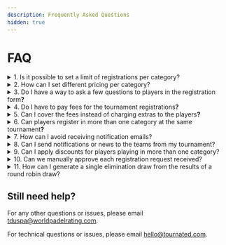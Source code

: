 ```yaml
---
description: Frequently Asked Questions
hidden: true
---
```


# FAQ

<details>

<summary>1. Is it possible to set a limit of registrations per category?</summary>

Yes, you need to open the Category Settings page.

<div align="left"><figure><img src="../.gitbook/assets/Captura de pantalla 2025-10-14 a la(s) 7.36.34 a. m..png" alt="" width="563"><figcaption></figcaption></figure></div>

Now click the pencil icon to edit the category you want to limit.

<div align="left"><figure><img src="../.gitbook/assets/Captura de pantalla 2025-10-14 a la(s) 7.36.42 a. m..png" alt="" width="375"><figcaption></figcaption></figure></div>

Then, you need to click on \[**2. Participants & Seedings**] and set a limit of registrants. In this example, it's set to 5 (five).

<div align="left"><figure><img src="../.gitbook/assets/Captura de pantalla 2025-10-14 a la(s) 7.37.12 a. m..png" alt="" width="563"><figcaption></figcaption></figure></div>

</details>

<details>

<summary>2. How can I set different pricing per category?</summary>

Go to Category Settings -> Click on the pencil icon to edit a category -> Click on \[**3. Payments**] and define pricing.

You can decide the pricing model (online / presencial / both), whether you are setting the price per player or per team, and the pricing for each case.

<div align="left"><figure><img src="../.gitbook/assets/Captura de pantalla 2025-10-14 a la(s) 7.46.11 a. m..png" alt="" width="563"><figcaption></figcaption></figure></div>

</details>

<details>

<summary>3. Do I have a way to ask a few questions to players in the registration form<strong>?</strong></summary>

That's correct. In the **Tournament Setup -> Tournament Registration** tab you have different options for the registration flow.

<figure><img src="../.gitbook/assets/Captura de pantalla 2025-10-14 a la(s) 7.51.07 a. m..png" alt=""><figcaption></figcaption></figure>

You can click on "+ Add New Question" and you'll see a form to fill with different options. You have options like "Dropdown", "Text", "Numeric" and "Files".

<figure><img src="../.gitbook/assets/Captura de pantalla 2025-10-14 a la(s) 7.53.27 a. m..png" alt="" width="563"><figcaption></figcaption></figure>

</details>

<details>

<summary>4. Do I have to pay fees for the tournament registrations<strong>?</strong></summary>

Yes. Our platforms (Tournated/USPA/WPR) may generate fees (depending on your contract with us), and Stripe charges players during the registration payment flow.

The screenshot below shows how players see the processing fee in the registration flow.

<figure><img src="../.gitbook/assets/Captura de pantalla 2025-10-14 a la(s) 7.57.51 a. m..png" alt=""><figcaption></figcaption></figure>

</details>

<details>

<summary>5. Can I cover the fees instead of charging extras to the players<strong>?</strong></summary>

Yes, in the **Tournament Setup -> Tournament Registration** section you have two options to decide who covers the costs.

<figure><img src="../.gitbook/assets/Captura de pantalla 2025-10-14 a la(s) 8.24.54 a. m..png" alt=""><figcaption></figcaption></figure>

</details>

<details>

<summary>6. Can players register in more than one category at the same tournament<strong>?</strong></summary>

* For USPA sanctioned tournaments, "players may enter a mixed, or co-ed category, and a gender category, for example Co-Ed D1 and Men's Doubles D1 is allowed. Players may NOT enter two divisions in the same category, for example, playing in Men’s Division 2 and 3, is not allowed, even with different partners." In Age Group tournaments, players likewise may NOT enter two divisions in the same category - for example Men's 35+ and Men's 45+ is not allowed, even with different partners.
* For WPR unsanctioned tournaments, there are no such rules. Keep in mind that if you permit players to enter multiple divisions, your scheduling becomes more complicated to avoid conflicts.

</details>

<details>

<summary>7. How can I avoid receiving notification emails?</summary>

Yes. In the **Tournament Setup -> Tournament Registration** tab you can disable email notifications for yourself or for registrants.

<figure><img src="../.gitbook/assets/Captura de pantalla 2025-10-14 a la(s) 8.26.24 a. m..png" alt=""><figcaption></figcaption></figure>

</details>

<details>

<summary>8. Can I send notifications or news to the teams from my tournament?</summary>

Yes. You need to go to the \[**Entries**] section.

<div align="left"><figure><img src="../.gitbook/assets/Captura de pantalla 2025-10-14 a la(s) 9.08.58 a. m..png" alt="" width="217"><figcaption></figcaption></figure></div>

Then click on the information icon \[**i**] in the Entries table.

<div align="left"><figure><img src="../.gitbook/assets/Captura de pantalla 2025-10-14 a la(s) 9.09.54 a. m..png" alt="" width="563"><figcaption></figcaption></figure></div>

You'll see a modal with information about that entry. From there you can send emails to the player(s).

<figure><img src="../.gitbook/assets/Captura de pantalla 2025-10-14 a la(s) 9.12.17 a. m..png" alt="" width="563"><figcaption></figcaption></figure>

</details>

<details>

<summary>9. Can I apply discounts for players playing in more than one category?</summary>

Yes. During the "Discounts" step of creating a tournament, you can activate a custom % discount for an additional category or categories.

<div align="left"><figure><img src="../.gitbook/assets/Screenshot 2025-10-14 at 6.42.51 PM.png" alt="" width="563"><figcaption></figcaption></figure></div>

</details>

<details>

<summary>10. Can we manually approve each registration request received?</summary>

Yes, that's possible. In the **Tournament Setup -> Tournament Registration** section you have the option to decide whether to confirm entries automatically or not.

<figure><img src="../.gitbook/assets/Captura de pantalla 2025-10-14 a la(s) 8.29.41 a. m..png" alt="" width="563"><figcaption></figcaption></figure>

If that's disabled, you can check the "Requests" tab.

<div align="left"><figure><img src="../.gitbook/assets/Captura de pantalla 2025-10-14 a la(s) 8.32.16 a. m..png" alt="" width="216"><figcaption></figcaption></figure></div>

And you must review and approve/decline these registration requests.

<figure><img src="../.gitbook/assets/Captura de pantalla 2025-10-14 a la(s) 8.35.46 a. m..png" alt="" width="563"><figcaption></figcaption></figure>

</details>

<details>

<summary>11. How can I generate a single elimination draw from the results of a round robin draw?</summary>

Let's assume we have a Round Robin with 2 groups like this:

<figure><img src="../.gitbook/assets/Captura de pantalla 2025-10-14 a la(s) 8.50.33 a. m..png" alt="" width="563"><figcaption></figcaption></figure>

Once the matches have been played, you must have positions for each team. Then you can go to \[Generate / Knock-out Draw (Play-off)

<div align="left"><figure><img src="../.gitbook/assets/Captura de pantalla 2025-10-14 a la(s) 8.51.55 a. m..png" alt="" width="335"><figcaption></figcaption></figure></div>

A new modal will open where you can decide on multiple generation options.

<div align="left"><figure><img src="../.gitbook/assets/Captura de pantalla 2025-10-14 a la(s) 9.05.11 a. m..png" alt="" width="369"><figcaption></figcaption></figure></div>

</details>

## Still need help?

For any other questions or issues, please email [tduspa@worldpadelrating.com](mailto:tduspa@worldpadelrating.com).

For technical questions or issues, please email [hello@tournated.com](mailto:hello@tournated.com).

